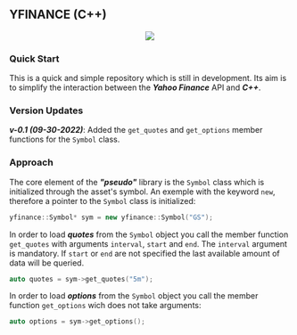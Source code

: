 ## YFINANCE (C++)

<div style="text-align:center"><img src="https://upload.wikimedia.org/wikipedia/commons/3/37/Yahoo_Finance_Logo_2019.png" /></div>

### Quick Start
This is a quick and simple repository which is still in development. Its aim is to simplify the interaction between the **_Yahoo Finance_** API and **_C++_**. 

### Version Updates
**_v-0.1 (09-30-2022)_**:
Added the `get_quotes` and `get_options` member functions for the `Symbol` class. 

### Approach
The core element of the **_"pseudo"_** library is the `Symbol` class which is initialized through the asset's symbol. An exemple with the keyword `new`, therefore a pointer to the `Symbol` class is initialized:
```c++ 
yfinance::Symbol* sym = new yfinance::Symbol("GS");
```
In order to load **_quotes_** from the `Symbol` object you call the member function `get_quotes` with arguments `interval`, `start` and `end`. The `interval` argument is mandatory. If `start` or `end` are not specified the last available amount of data will be queried.
```c++ 
auto quotes = sym->get_quotes("5m");
```
In order to load **_options_** from the `Symbol` object you call the member function `get_options` wich does not take arguments:
```c++ 
auto options = sym->get_options();
```
